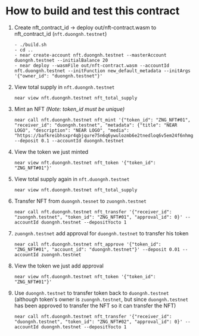 # How to build and test this contract

1. Create nft_contract_id -> deploy out/nft-contract.wasm to nft_contract_id (`nft.duongnh.testnet`)

   ```
   - ./build.sh
   - cd ..
   - near create-account nft.duongnh.testnet --masterAccount duongnh.testnet --initialBalance 20
   - near deploy --wasmFile out/nft-contract.wasm --accountId nft.duongnh.testnet --initFunction new_default_metadata --initArgs '{"owner_id": "duongnh.testnet"}'
   ```

2. View total supply in `nft.duongnh.testnet`

   ```
   near view nft.duongnh.testnet nft_total_supply
   ```

3. Mint an NFT _(Note: token_id must be unique)_

   ```
   near call nft.duongnh.testnet nft_mint '{"token_id": "ZNG_NFT#01", "receiver_id": "duongnh.testnet", "metadata": {"title": "NEAR LOGO", "description": "NEAR LOGO", "media": "https://bafkreibhsxpr4qbjqure75n6q6ywulozmb6e2tnedloq6v5em24f6nhmgm.ipfs.dweb.link/"}}' --deposit 0.1 --accountId duongnh.testnet
   ```

4. View the token we just minted

   ```
   near view nft.duongnh.testnet nft_token '{"token_id": "ZNG_NFT#01"}'
   ```

5. View total supply again in `nft.duongnh.testnet`

   ```
   near view nft.duongnh.testnet nft_total_supply
   ```

6. Transfer NFT from `duongnh.tesnet` to `zuongnh.testnet`

   ```
   near call nft.duongnh.testnet nft_transfer '{"receiver_id": "zuongnh.testnet", "token_id": "ZNG_NFT#01", "approval_id": 0}' --accountId duongnh.testnet --depositYocto 1
   ```

7. `zuongnh.testnet` add approval for `duongnh.testnet` to transfer his token

   ```
   near call nft.duongnh.testnet nft_approve '{"token_id": "ZNG_NFT#01", "account_id": "duongnh.testnet"}' --deposit 0.01 --accountId zuongnh.testnet
   ```

8. View the token we just add approval

   ```
   near view nft.duongnh.testnet nft_token '{"token_id": "ZNG_NFT#01"}'
   ```

9. Use `duongnh.testnet` to transfer token back to `duongnh.testnet` (although token's owner is `zuongnh.testnet`, but since `duongnh.testnet` has been approved to transfer the NFT so it can transfer the NFT)

   ```
   near call nft.duongnh.testnet nft_transfer '{"receiver_id": "duongnh.testnet", "token_id": "ZNG_NFT#02", "approval_id": 0}' --accountId duongnh.testnet --depositYocto 1
   ```